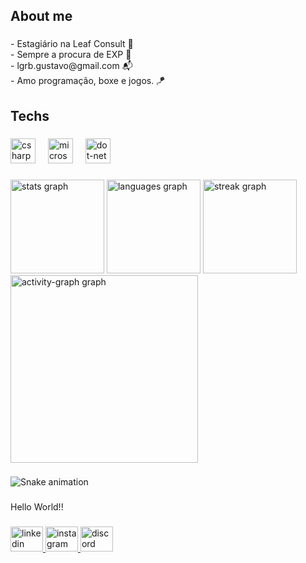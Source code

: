 <h2 align="left">About me</h2>

###

<p align="left">- Estagiário na Leaf Consult 🌱<br>- Sempre a procura de EXP 🚀<br>- lgrb.gustavo@gmail.com 📬 <br>- Amo programação, boxe e jogos. 🪁</p>

###

<h2 align="left">Techs</h2>

###

<div align="left">
  <img src="https://skillicons.dev/icons?i=cs" height="40" alt="csharp logo"  />
  <img width="12" />
  <img src="https://cdn.jsdelivr.net/gh/devicons/devicon/icons/microsoftsqlserver/microsoftsqlserver-plain.svg" height="40" alt="microsoftsqlserver logo"  />
  <img width="12" />
  <img src="https://skillicons.dev/icons?i=dotnet" height="40" alt="dot-net logo"  />
</div>

###

<div align="left">
  <img src="https://github-readme-stats.vercel.app/api?username=LLGustavo&hide_title=false&hide_rank=false&show_icons=true&include_all_commits=true&count_private=true&disable_animations=false&theme=vue-dark&locale=pt-br&hide_border=false&order=1" height="150" alt="stats graph"  />
  <img src="https://github-readme-stats.vercel.app/api/top-langs?username=LLGustavo&locale=pt-br&hide_title=false&layout=compact&card_width=320&langs_count=5&theme=vue-dark&hide_border=false&order=2" height="150" alt="languages graph"  />
  <img src="https://streak-stats.demolab.com?user=LLGustavo&locale=pt-br&mode=daily&theme=vue-dark&hide_border=false&border_radius=5&order=3" height="150" alt="streak graph"  />
  <img src="https://github-readme-activity-graph.vercel.app/graph?username=LLGustavo&radius=16&area=true&order=5&bg_color=273849&color=FFFEF3&line=41B883" height="300" alt="activity-graph graph"  />
</div>

###

<img src="https://raw.githubusercontent.com/LLGustavo/LLGustavo/output/snake.svg" alt="Snake animation" />

###

<p align="left">Hello World!!</p>

###

<div align="left">
  <a href="www.linkedin.com/in/luis-gustavo-rodrigues-barbosa-b6574421a" target="_blank">
    <img src="https://raw.githubusercontent.com/maurodesouza/profile-readme-generator/master/src/assets/icons/social/linkedin/default.svg" width="52" height="40" alt="linkedin logo"  />
  </a>
  <a href="https://www.instagram.com/ll.gustavo/" target="_blank">
    <img src="https://raw.githubusercontent.com/maurodesouza/profile-readme-generator/master/src/assets/icons/social/instagram/default.svg" width="52" height="40" alt="instagram logo"  />
  </a>
  <a href="nagashima1" target="_blank">
    <img src="https://raw.githubusercontent.com/maurodesouza/profile-readme-generator/master/src/assets/icons/social/discord/default.svg" width="52" height="40" alt="discord logo"  />
  </a>
</div>

###
